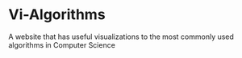 # Vi-Algorithms
A website that has useful visualizations to the most commonly used algorithms in Computer Science
